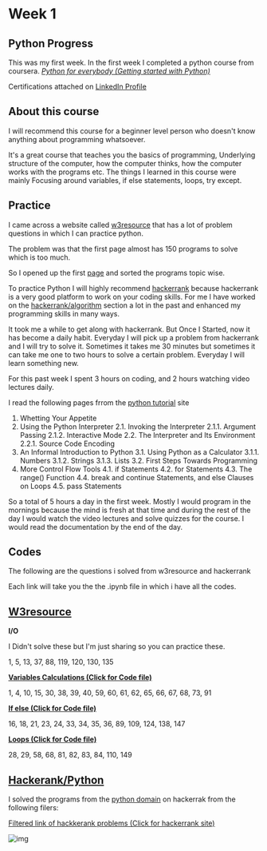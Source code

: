 # **Week 1**

## Python Progress
This was my first week. In the first week I completed a python course from coursera. 
*[Python for everybody (Getting started with Python)](https://www.coursera.org/learn/python?specialization=python)*

Certifications attached on [LinkedIn Profile](https://www.linkedin.com/in/habib-ur-rehman/)

## About this course
I will recommend this course for a beginner level person who doesn't know anything about programming whatsoever. 

It's a great course that teaches you the basics of programming, Underlying structure of the computer, how the computer thinks, how the computer works with the programs etc.
The things I learned in  this course were mainly Focusing around variables, if else statements, loops, try except.

## Practice

I came across a website called [w3resource](https://www.w3resource.com/python-exercises/) that has a lot of problem questions in which I can practice python.

The problem was that the first page almost has 150 programs to solve which is too much.

So I opened up  the first [page](https://www.w3resource.com/python-exercises/python-basic-exercises.php) and sorted the programs topic wise.

To practice Python I will highly recommend [hackerrank](hackerrank.com) because hackerrank is a very good platform to work on your coding skills. For me I have worked on the [hackerrank/algorithm](https://www.hackerrank.com/domains/algorithms) section a lot in the past and enhanced my programming skills in many ways. 

It took me a while to get along with hackerrank.  But Once I Started, now it has become a daily habit. Everyday I will pick up  a problem from hackerrank and I will try to solve it. Sometimes it takes me 30 minutes but sometimes it can take me one to two hours to solve a certain problem.
Everyday I will learn something new.  

For this past week I spent 3 hours on coding, and 2 hours watching video lectures daily.

I read the following pages frrom the [python tutorial](https://docs.python.org/3/tutorial/) site

1. Whetting Your Appetite
2. Using the Python Interpreter
2.1. Invoking the Interpreter
2.1.1. Argument Passing
2.1.2. Interactive Mode
2.2. The Interpreter and Its Environment
2.2.1. Source Code Encoding
3. An Informal Introduction to Python
3.1. Using Python as a Calculator
3.1.1. Numbers
3.1.2. Strings
3.1.3. Lists
3.2. First Steps Towards Programming
4. More Control Flow Tools
4.1. if Statements
4.2. for Statements
4.3. The range() Function
4.4. break and continue Statements, and else Clauses on Loops
4.5. pass Statements



So a total of 5 hours a day in the first week. Mostly I would program in the mornings because the mind is fresh at that time and during the rest of the day I would watch the video lectures and solve quizzes for the course. I would read the documentation by the end of the day.

## Codes
The following are the questions i solved from w3resource and hackerrank

Each link will take you the the .ipynb file in which i have all the codes.

## [W3resource](https://www.w3resource.com/python-exercises/python-basic-exercises.php)
**I/O**

I Didn't solve these but I'm just sharing so you can practice these.

1, 5, 13, 37, 88, 119, 120, 130, 135

[**Variables Calculations (Click for Code file)**](https://github.com/habibanalytics/Python_Exercises/blob/master/Variables_and_I_O.ipynb)

1, 4, 10, 15, 30, 38, 39, 40, 59, 60, 61, 62, 65, 66, 67, 68, 73, 91

[**If else (Click for Code file)**](https://github.com/habibanalytics/Python_Exercises/blob/master/If%20Else.ipynb)

16, 18, 21, 23, 24, 33, 34, 35, 36, 89, 109, 124, 138, 147

[**Loops (Click for Code file)**](https://github.com/habibanalytics/Python_Exercises/blob/master/Loops.ipynb)

28, 29, 58, 68, 81, 82, 83, 84, 110, 149


## [Hackerank/Python](https://www.hackerrank.com/domains/python)
I solved the programs from the [python domain](https://www.hackerrank.com/domains/python) on hackerrak from the following filers:

[Filtered link of hackkerank problems (Click for hackerrank site)](https://www.hackerrank.com/domains/python?filters%5Bsubdomains%5D%5B%5D=py-introduction)

![img](https://github.com/habibanalytics/6-Months-Towards-Data-Science/blob/master/images/hackerrank.png)
